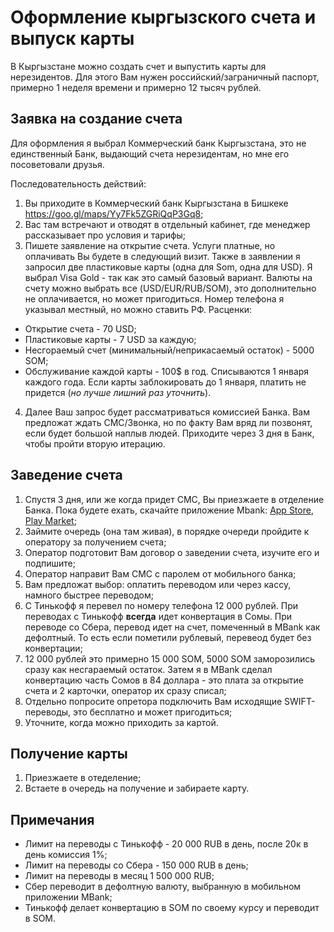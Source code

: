 # Оформление кыргызского счета и выпуск карты

В Кыргызстане можно создать счет и выпустить карты для нерезидентов. Для этого Вам нужен российский/заграничный паспорт, примерно 1 неделя времени и примерно 12 тысяч рублей. 

## Заявка на создание счета

Для оформления я выбрал Коммерческий банк Кыргызстана, это не единственный Банк, выдающий счета нерезидентам, но мне его посоветовали друзья.

Последовательность действий:
1. Вы приходите в Коммерческий банк Кыргызстана в Бишкеке https://goo.gl/maps/Yy7Fk5ZGRiQqP3Gq8;
2. Вас там встречают и отводят в отдельный кабинет, где менеджер рассказывает про условия и тарифы;
3. Пишете заявление на открытие счета. Услуги платные, но оплачивать Вы будете в следующий визит. Также в заявлении я запросил две пластиковые карты (одна для Som, одна для USD). Я выбрал Visa Gold - так как это самый базовый вариант. Валюты на счету можно выбрать все (USD/EUR/RUB/SOM), это дополнительно не оплачивается, но может пригодиться. Номер телефона я указывал местный, но можно ставить РФ. Расценки:
- Открытие счета - 70 USD;
- Пластиковые карты - 7 USD за каждую;
- Несгораемый счет (минимальный/неприкасаемый остаток) - 5000 SOM;
- Обслуживание каждой карты - 100$ в год. Списываются 1 января каждого года. Если карты заблокировать до 1 января, платить не придется (*но лучше лишний раз уточнить*).
4. Далее Ваш запрос будет рассматриваться комиссией Банка. Вам предложат ждать СМС/Звонка, но по факту Вам вряд ли позвонят, если будет большой наплыв людей. Приходите через 3 дня в Банк, чтобы пройти вторую итерацию. 

## Заведение счета 

1. Спустя 3 дня, или же когда придет СМС, Вы приезжаете в отделение Банка. Пока будете ехать, скачайте приложение Mbank: [App Store](https://apps.apple.com/ru/app/mbank-online/id922922121), [Play Market](https://play.google.com/store/apps/details?id=com.maanavan.mb_kyrgyzstan&hl=ru&gl=US);
2. Займите очередь (она там живая), в порядке очереди пройдите к оператору за получением счета;
3. Оператор подготовит Вам договор о заведении счета, изучите его и подпишите;
4. Оператор направит Вам СМС с паролем от мобильного банка;
5. Вам предложат выбор: оплатить переводом или через кассу, намного быстрее переводом;
6. С Тинькофф я перевел по номеру телефона 12 000 рублей. При переводах с Тинькофф **всегда** идет конвертация в Сомы. При переводе со Сбера, перевод идет на счет, помеченный в MBank как дефолтный. То есть если пометили рублевый, перевеод будет без конвертации;
7. 12 000 рублей это примерно 15 000 SOM, 5000 SOM заморозились сразу как несгараемый остаток. Затем я в MBank сделал конвертацию часть Сомов в 84 доллара - это плата за открытие счета и 2 карточки, оператор их сразу списал;
8. Отдельно попросите опретора подключить Вам исходящие SWIFT-переводы, это бесплатно и может пригодиться;
9. Уточните, когда можно приходить за картой.

## Получение карты 

1. Приезжаете в отеделение;
2. Встаете в очередь на получение и забираете карту.    

## Примечания

* Лимит на переводы с Тинькофф - 20 000 RUB в день, после 20к в день комиссия 1%;
* Лимит на переводы со Сбера - 150 000 RUB в день;
* Лимит на переводы в месяц 1 500 000 RUB;
* Сбер переводит в дефолтную валюту, выбранную в мобильном приложении MBank;
* Тинькофф делает конвертацию в SOM по своему курсу и переводит в SOM.